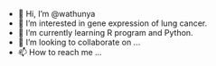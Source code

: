 - 👋 Hi, I’m @wathunya
- 👀 I’m interested in gene expression of lung cancer.
- 🌱 I’m currently learning R program and Python.
- 💞️ I’m looking to collaborate on ...
- 📫 How to reach me ...

<!---
wathunya/wathunya is a ✨ special ✨ repository because its `README.md` (this file) appears on your GitHub profile.
You can click the Preview link to take a look at your changes.
--->
